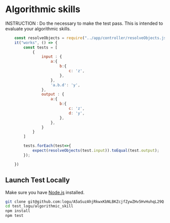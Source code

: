 # Algorithmic skills

INSTRUCTION :
Do the necessary to make the test pass. This is intended to evaluate your
algorithmic skills.

```javascript
    const resolveObjects = require("../app/controller/resolveObjects.js");
    it("works", () => {
        const tests = [
            {
                input : {
                    a:{
                        b:{
                            c: 'z',
                        },
                    },
                    'a.b.d': 'y',
                },
                output : {
                    a:{
                        b:{
                            c: 'z',
                            d: 'y',
                        },
                    },
                }
            }
        ]

        tests.forEach(test=>{
            expect(resolveObjects(test.input)).toEqual(test.output);
        });

    })
```

## Launch Test Locally

Make sure you have [Node.js](http://nodejs.org/) installed.

```bash
git clone git@github.com:logu/A5aSuzAhjRkwxKbNLBKZcjfZywZHv5HvHuhqL29Q.git test_logu
cd test_logu/algorithmic_skill
npm install
npm test
```

